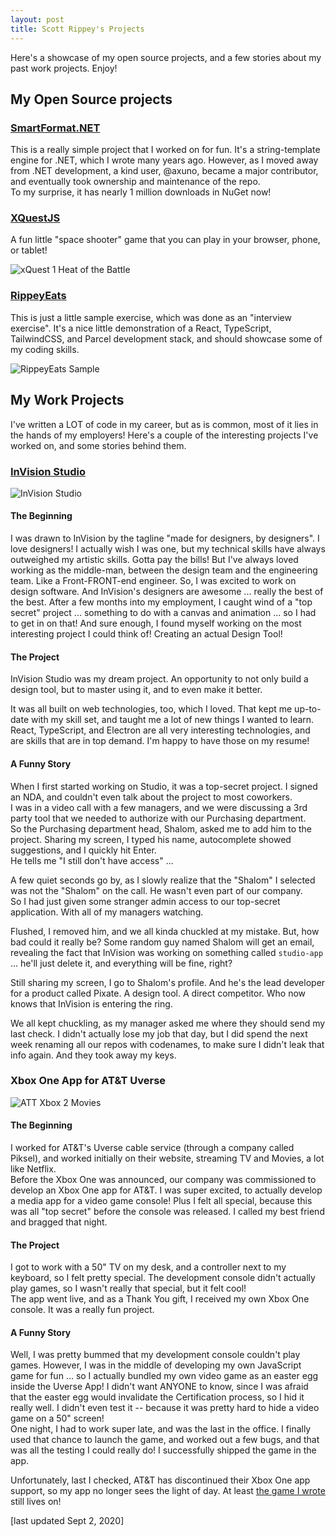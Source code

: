 ```yaml
---
layout: post
title: Scott Rippey's Projects
---
```


Here's a showcase of my open source projects, and a few stories about my past work projects.  Enjoy!

## My Open Source projects

### [SmartFormat.NET](https://github.com/axuno/SmartFormat)
This is a really simple project that I worked on for fun.  It's a string-template engine for .NET, which I wrote many years ago.
However, as I moved away from .NET development, a kind user, @axuno, became a major contributor, and eventually took ownership and maintenance of the repo.  
To my surprise, it has nearly 1 million downloads in NuGet now!  

### [XQuestJS](http://scottrippey.github.io/xquestjs/)
A fun little "space shooter" game that you can play in your browser, phone, or tablet!

![xQuest 1 Heat of the Battle](https://user-images.githubusercontent.com/430608/92063687-fade5080-ed58-11ea-89e5-d133f7a72c17.png)

### [RippeyEats](http://scottrippey.github.io/sample-RippeyEats/)
This is just a little sample exercise, which was done as an "interview exercise".  It's a nice little demonstration of a React, TypeScript, TailwindCSS, and Parcel development stack, and should showcase some of my coding skills.  

![RippeyEats Sample](https://user-images.githubusercontent.com/430608/91997404-4a8c3000-ecf7-11ea-8068-d63ab8f34a84.gif)



## My Work Projects

I've written a LOT of code in my career, but as is common, most of it lies in the hands of my employers!  Here's a couple of the interesting projects I've worked on, and some stories behind them.

### [InVision Studio](https://www.invisionapp.com/studio)

![InVision Studio](https://user-images.githubusercontent.com/430608/92064206-41807a80-ed5a-11ea-8f45-e43354e64938.gif)

#### The Beginning
I was drawn to InVision by the tagline  "made for designers, by designers".  I love designers!  I actually wish I was one, but my technical skills have always outweighed my artistic skills.  Gotta pay the bills!  But I've always loved working as the middle-man, between the design team and the engineering team.  Like a Front-FRONT-end engineer.
So, I was excited to work on design software.  And InVision's designers are awesome ... really the best of the best.  After a few months into my employment, I caught wind of a "top secret" project ... something to do with a canvas and animation ... so I had to get in on that!  And sure enough, I found myself working on the most interesting project I could think of!  Creating an actual Design Tool!  

#### The Project
InVision Studio was my dream project. An opportunity to not only build a design tool, but to master using it, and to even make it better.  

It was all built on web technologies, too, which I loved. That kept me up-to-date with my skill set, and taught me a lot of new things I wanted to learn.  React, TypeScript, and Electron are all very interesting technologies, and are skills that are in top demand.  I'm happy to have those on my resume!  

#### A Funny Story
When I first started working on Studio, it was a top-secret project.  I signed an NDA, and couldn't even talk about the project to most coworkers.  
I was in a video call with a few managers, and we were discussing a 3rd party tool that we needed to authorize with our Purchasing department.  
So the Purchasing department head, Shalom, asked me to add him to the project. Sharing my screen, I typed his name, autocomplete showed suggestions, and I quickly hit Enter.  
He tells me "I still don't have access" ... 

A few quiet seconds go by, as I slowly realize that the "Shalom" I selected was not the "Shalom" on the call.  He wasn't even part of our company.  
So I had just given some stranger admin access to our top-secret application.  With all of my managers watching.  

Flushed, I removed him, and we all kinda chuckled at my mistake.  But, how bad could it really be?  Some random guy named Shalom will get an email, revealing the fact that InVision was working on something called `studio-app` ... he'll just delete it, and everything will be fine, right?

Still sharing my screen, I go to Shalom's profile.  And he's the lead developer for a product called Pixate.  A design tool.  A direct competitor.  Who now knows that InVision is entering the ring.

We all kept chuckling, as my manager asked me where they should send my last check.  I didn't actually lose my job that day, but I did spend the next week renaming all our repos with codenames, to make sure I didn't leak that info again.  And they took away my keys.


### Xbox One App for AT&T Uverse

![ATT Xbox 2 Movies](https://user-images.githubusercontent.com/430608/92063875-77712f00-ed59-11ea-85a5-7fa1cfca5426.jpg)


#### The Beginning
I worked for AT&T's Uverse cable service (through a company called Piksel), and worked initially on their website, streaming TV and Movies, a lot like Netflix.  
Before the Xbox One was announced, our company was commissioned to develop an Xbox One app for AT&T.  I was super excited, to actually develop a media app for a video game console!  Plus I felt all special, because this was all "top secret" before the console was released.  I called my best friend and bragged that night. 

#### The Project
I got to work with a 50" TV on my desk, and a controller next to my keyboard, so I felt pretty special.  The development console didn't actually play games, so I wasn't really that special, but it felt cool!  
The app went live, and as a Thank You gift, I received my own Xbox One console.  It was a really fun project.  

#### A Funny Story
Well, I was pretty bummed that my development console couldn't play games.  However, I was in the middle of developing my own JavaScript game for fun ... so I actually bundled my own video game as an easter egg inside the Uverse App!  I didn't want ANYONE to know, since I was afraid that the easter egg would invalidate the Certification process, so I hid it really well.  I didn't even test it -- because it was pretty hard to hide a video game on a 50" screen!  
One night, I had to work super late, and was the last in the office.  I finally used that chance to launch the game, and worked out a few bugs, and that was all the testing I could really do!  I successfully shipped the game in the app.

Unfortunately, last I checked, AT&T has discontinued their Xbox One app support, so my app no longer sees the light of day.  At least [the game I wrote](http://scottrippey.github.io/xquestjs/) still lives on!

[last updated Sept 2, 2020]
